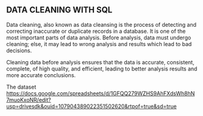 ## DATA CLEANING WITH SQL  
Data cleaning, also known as data cleansing is the process of detecting and correcting inaccurate or duplicate records in a database. 
It is one of the most important parts of data analysis. Before analysis, data must undergo cleaning; else, it may lead to wrong analysis and results which lead to bad decisions.

Cleaning data before analysis ensures that the data is accurate, consistent, complete, of high quality, and efficient, leading to better analysis results and more accurate conclusions.

The dataset 
https://docs.google.com/spreadsheets/d/1GFQQ279WZHS9AhFXdsWh8hN7muoKxoNR/edit?usp=drivesdk&ouid=107904389022351502620&rtpof=true&sd=true
